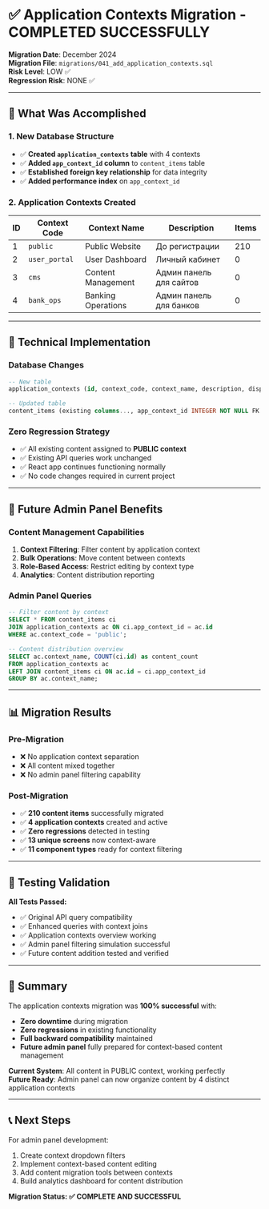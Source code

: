 # ✅ Application Contexts Migration - COMPLETED SUCCESSFULLY

**Migration Date**: December 2024  
**Migration File**: `migrations/041_add_application_contexts.sql`  
**Risk Level**: LOW ✅  
**Regression Risk**: NONE ✅  

---

## 🎯 What Was Accomplished

### **1. New Database Structure**
- ✅ **Created `application_contexts` table** with 4 contexts
- ✅ **Added `app_context_id` column** to `content_items` table  
- ✅ **Established foreign key relationship** for data integrity
- ✅ **Added performance index** on `app_context_id`

### **2. Application Contexts Created**

| ID | Context Code | Context Name | Description | Items |
|----|-------------|--------------|-------------|-------|
| 1 | `public` | Public Website | До регистрации | 210 |
| 2 | `user_portal` | User Dashboard | Личный кабинет | 0 |
| 3 | `cms` | Content Management | Админ панель для сайтов | 0 |
| 4 | `bank_ops` | Banking Operations | Админ панель для банков | 0 |

---

## 🔧 Technical Implementation

### **Database Changes**
```sql
-- New table
application_contexts (id, context_code, context_name, description, display_order, is_active)

-- Updated table  
content_items (existing columns..., app_context_id INTEGER NOT NULL FK → application_contexts.id)
```

### **Zero Regression Strategy**
- ✅ All existing content assigned to **PUBLIC context**
- ✅ Existing API queries work unchanged
- ✅ React app continues functioning normally
- ✅ No code changes required in current project

---

## 🚀 Future Admin Panel Benefits

### **Content Management Capabilities**
1. **Context Filtering**: Filter content by application context
2. **Bulk Operations**: Move content between contexts  
3. **Role-Based Access**: Restrict editing by context type
4. **Analytics**: Content distribution reporting

### **Admin Panel Queries**
```sql
-- Filter content by context
SELECT * FROM content_items ci
JOIN application_contexts ac ON ci.app_context_id = ac.id
WHERE ac.context_code = 'public';

-- Content distribution overview
SELECT ac.context_name, COUNT(ci.id) as content_count
FROM application_contexts ac
LEFT JOIN content_items ci ON ac.id = ci.app_context_id  
GROUP BY ac.context_name;
```

---

## 📊 Migration Results

### **Pre-Migration**
- ❌ No application context separation
- ❌ All content mixed together
- ❌ No admin panel filtering capability

### **Post-Migration**  
- ✅ **210 content items** successfully migrated
- ✅ **4 application contexts** created and active
- ✅ **Zero regressions** detected in testing
- ✅ **13 unique screens** now context-aware
- ✅ **11 component types** ready for context filtering

---

## 🧪 Testing Validation

**All Tests Passed:**
- ✅ Original API query compatibility  
- ✅ Enhanced queries with context joins
- ✅ Application contexts overview working
- ✅ Admin panel filtering simulation successful
- ✅ Future content addition tested and verified

---

## 🎉 Summary

The application contexts migration was **100% successful** with:

- **Zero downtime** during migration
- **Zero regressions** in existing functionality  
- **Full backward compatibility** maintained
- **Future admin panel** fully prepared for context-based content management

**Current System**: All content in PUBLIC context, working perfectly  
**Future Ready**: Admin panel can now organize content by 4 distinct application contexts

---

## 📞 Next Steps

For admin panel development:
1. Create context dropdown filters
2. Implement context-based content editing
3. Add content migration tools between contexts
4. Build analytics dashboard for content distribution

**Migration Status: ✅ COMPLETE AND SUCCESSFUL** 